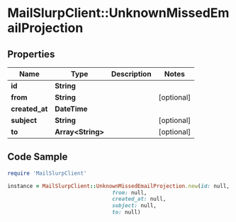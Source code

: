 # MailSlurpClient::UnknownMissedEmailProjection

## Properties

Name | Type | Description | Notes
------------ | ------------- | ------------- | -------------
**id** | **String** |  | 
**from** | **String** |  | [optional] 
**created_at** | **DateTime** |  | 
**subject** | **String** |  | [optional] 
**to** | **Array&lt;String&gt;** |  | [optional] 

## Code Sample

```ruby
require 'MailSlurpClient'

instance = MailSlurpClient::UnknownMissedEmailProjection.new(id: null,
                                 from: null,
                                 created_at: null,
                                 subject: null,
                                 to: null)
```


